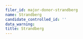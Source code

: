 ```yaml
---
filer_id: major-donor-strandberg
name: Strandberg
candidate_controlled_id: ''
data_warning: 
title: Strandberg
---
```

